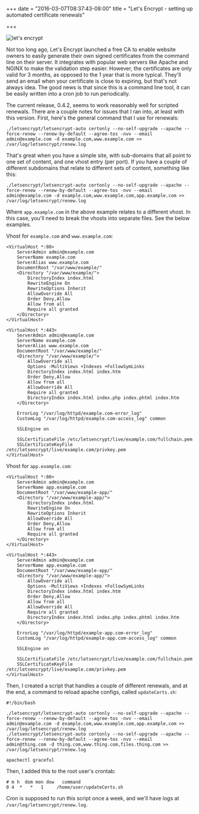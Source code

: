 +++
date = "2016-03-07T08:37:43-08:00"
title = "Let's Encrypt - setting up automated certificate renewals"

+++

<img alt="let's encrypt" src="https://storage.googleapis.com/ejf-io/letsencrypt-logo-horizontal.svg">

Not too long ago, Let's Encrypt launched a free CA to enable website owners to easily generate their own signed certificates from the command line on their server. It integrates with popular web servers like Apache and NGINX to make the validation step easier. However, the certificates are only valid for 3 months, as opposed to the 1 year that is more typical. They'll send an email when your certificate is close to expiring, but that's not always idea. The good news is that since this is a command line tool, it can be easily written into a cron job to run periodically.

The current release, 0.4.2, seems to work reasonably well for scripted renewals. There are a couple notes for issues that I ran into, at least with this version. First, here's the general command that I use for renewals:

    ./letsencrypt/letsencrypt-auto certonly --no-self-upgrade --apache --force-renew --renew-by-default --agree-tos -nvv --email admin@example.com -d example.com,www.example.com >> /var/log/letsencrypt/renew.log

That's great when you have a simple site, with sub-domains that all point to one set of content, and one vhost entry (per port). If you have a couple of different subdomains that relate to different sets of content, something like this:

    ./letsencrypt/letsencrypt-auto certonly --no-self-upgrade --apache --force-renew --renew-by-default --agree-tos -nvv --email admin@example.com -d example.com,www.example.com,app.example.com >> /var/log/letsencrypt/renew.log

Where `app.example.com` in the above example relates to a different vhost. In this case, you'll need to break the vhosts into separate files. See the below examples.

Vhost for `example.com` and `www.example.com`:

    <VirtualHost *:80>
        ServerAdmin admin@example.com
        ServerName example.com
        ServerAlias www.example.com
        DocumentRoot "/var/www/example/"
        <Directory "/var/www/example/">
            DirectoryIndex index.html
            RewriteEngine On
            RewriteOptions Inherit
            AllowOverride All
            Order Deny,Allow
            Allow from all
            Require all granted
        </Directory>
    </VirtualHost>

    <VirtualHost *:443>
        ServerAdmin admin@example.com   
        ServerName example.com
        ServerAlias www.example.com  
        DocumentRoot "/var/www/example/"
        <Directory "/var/www/example/">
            AllowOverride all
            Options -MultiViews +Indexes +FollowSymLinks
            DirectoryIndex index.html index.htm
            Order Deny,Allow
            Allow from all
            AllowOverride All
            Require all granted
            DirectoryIndex index.html index.php index.phtml index.htm
        </Directory>

        ErrorLog "/var/log/httpd/example.com-error_log"
        CustomLog "/var/log/httpd/example.com-access_log" common

        SSLEngine on

        SSLCertificateFile /etc/letsencrypt/live/example.com/fullchain.pem
        SSLCertificateKeyFile /etc/letsencrypt/live/example.com/privkey.pem
    </VirtualHost>

Vhost for `app.example.com`:

    <VirtualHost *:80>
        ServerAdmin admin@example.com
        ServerName app.example.com
        DocumentRoot "/var/www/example-app/"
        <Directory "/var/www/example-app/">
            DirectoryIndex index.html
            RewriteEngine On
            RewriteOptions Inherit
            AllowOverride All
            Order Deny,Allow
            Allow from all
            Require all granted
        </Directory>
    </VirtualHost>

    <VirtualHost *:443>
        ServerAdmin admin@example.com   
        ServerName app.example.com
        DocumentRoot "/var/www/example-app/"
        <Directory "/var/www/example-app/">
            AllowOverride all
            Options -MultiViews +Indexes +FollowSymLinks
            DirectoryIndex index.html index.htm
            Order Deny,Allow
            Allow from all
            AllowOverride All
            Require all granted
            DirectoryIndex index.html index.php index.phtml index.htm
        </Directory>

        ErrorLog "/var/log/httpd/example-app.com-error_log"
        CustomLog "/var/log/httpd/example-app.com-access_log" common

        SSLEngine on

        SSLCertificateFile /etc/letsencrypt/live/example.com/fullchain.pem
        SSLCertificateKeyFile /etc/letsencrypt/live/example.com/privkey.pem
    </VirtualHost>

Then, I created a script that handles a couple of different renewals, and at the end, a command to reload apache configs, called `updateCerts.sh`:

    #!/bin/bash

    ./letsencrypt/letsencrypt-auto certonly --no-self-upgrade --apache --force-renew --renew-by-default --agree-tos -nvv --email admin@example.com -d example.com,www.example.com,app.example.com >> /var/log/letsencrypt/renew.log
    ./letsencrypt/letsencrypt-auto certonly --no-self-upgrade --apache --force-renew --renew-by-default --agree-tos -nvv --email admin@thing.com -d thing.com,www.thing.com,files.thing.com >> /var/log/letsencrypt/renew.log

    apachectl graceful

Then, I added this to the root user's crontab:

    # m h  dom mon dow   command
    0 4  *   *   1     /home/user/updateCerts.sh

Cron is supposed to run this script once a week, and we'll have logs at `/var/log/letsencrypt/renew.log`.
